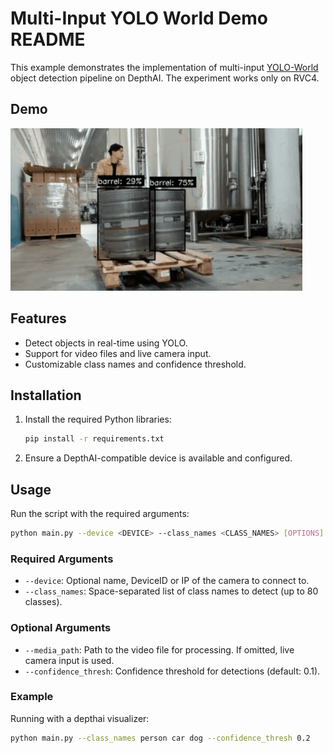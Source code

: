 # Multi-Input YOLO World Demo README

This example demonstrates the implementation of multi-input [YOLO-World](https://github.com/AILab-CVC/YOLO-World) object detection pipeline on DepthAI. The experiment works only on RVC4.

## Demo

![Barrel detection](media/barrel-detection.gif)

## Features

- Detect objects in real-time using YOLO.
- Support for video files and live camera input.
- Customizable class names and confidence threshold.

## Installation

1. Install the required Python libraries:
   ```bash
   pip install -r requirements.txt
   ```
1. Ensure a DepthAI-compatible device is available and configured.

## Usage

Run the script with the required arguments:

```bash
python main.py --device <DEVICE> --class_names <CLASS_NAMES> [OPTIONS]
```

### Required Arguments

- `--device`: Optional name, DeviceID or IP of the camera to connect to.
- `--class_names`: Space-separated list of class names to detect (up to 80 classes).

### Optional Arguments

- `--media_path`: Path to the video file for processing. If omitted, live camera input is used.
- `--confidence_thresh`: Confidence threshold for detections (default: 0.1).

### Example

Running with a depthai visualizer:

```bash
python main.py --class_names person car dog --confidence_thresh 0.2
```
